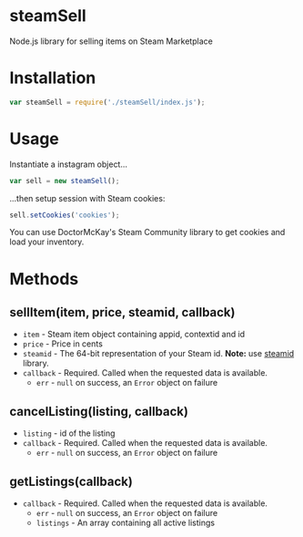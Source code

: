 # steamSell
Node.js library for selling items on Steam Marketplace

# Installation

```js
var steamSell = require('./steamSell/index.js');
```

# Usage
Instantiate a instagram object...

```js
var sell = new steamSell();
```

...then setup session with Steam cookies:

```js
sell.setCookies('cookies');
```

You can use DoctorMcKay's Steam Community library to get cookies and load your inventory.

# Methods

## sellItem(item, price, steamid, callback)

- `item` - Steam item object containing appid, contextid and id
- `price` - Price in cents
- `steamid` - The 64-bit representation of your Steam id. **Note:** use [steamid](https://www.npmjs.com/package/steamid) library.
- `callback` - Required. Called when the requested data is available.
  - `err` - `null` on success, an `Error` object on failure

## cancelListing(listing, callback)

- `listing` - id of the listing
- `callback` - Required. Called when the requested data is available.
  - `err` - `null` on success, an `Error` object on failure

## getListings(callback)

- `callback` - Required. Called when the requested data is available.
  - `err` - `null` on success, an `Error` object on failure
  - `listings` - An array containing all active listings

